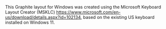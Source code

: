 This Graphite layout for Windows was created using the Microsoft Keyboard Layout Creator (MSKLC) https://www.microsoft.com/en-us/download/details.aspx?id=102134, based on the existing US keyboard installed on Windows 11.